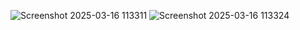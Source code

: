 ![Screenshot 2025-03-16 113311](https://github.com/user-attachments/assets/1449953d-02f3-49f5-8ab4-ca94f9b9a9ff)
![Screenshot 2025-03-16 113324](https://github.com/user-attachments/assets/cbbd6f47-2bda-4b02-9d6c-08bc1717b728)
